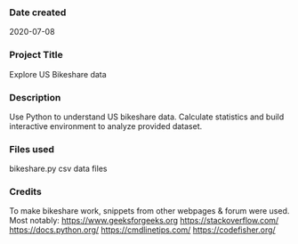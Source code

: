 ### Date created
2020-07-08

### Project Title
Explore US Bikeshare data

### Description
Use Python to understand US bikeshare data.
Calculate statistics and build interactive environment to analyze provided dataset.

### Files used
bikeshare.py
csv data files

### Credits
To make bikeshare work, snippets from other webpages & forum were used. Most notably:
   https://www.geeksforgeeks.org
   https://stackoverflow.com/
   https://docs.python.org/
   https://cmdlinetips.com/
   https://codefisher.org/

